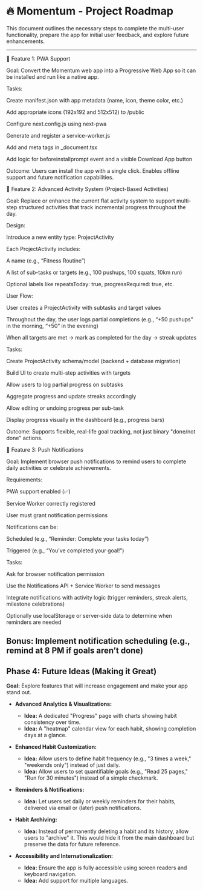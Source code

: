 # 🔥 Momentum - Project Roadmap

This document outlines the necessary steps to complete the multi-user functionality, prepare the app for initial user feedback, and explore future enhancements.

---
🧩 Feature 1: PWA Support

Goal: Convert the Momentum web app into a Progressive Web App so it can be installed and run like a native app.

Tasks:

Create manifest.json with app metadata (name, icon, theme color, etc.)

Add appropriate icons (192x192 and 512x512) to /public

Configure next.config.js using next-pwa

Generate and register a service-worker.js

Add <link rel="manifest"> and meta tags in _document.tsx

Add logic for beforeinstallprompt event and a visible Download App button

Outcome: Users can install the app with a single click. Enables offline support and future notification capabilities.

🧩 Feature 2: Advanced Activity System (Project-Based Activities)

Goal: Replace or enhance the current flat activity system to support multi-step structured activities that track incremental progress throughout the day.

Design:

Introduce a new entity type: ProjectActivity

Each ProjectActivity includes:

A name (e.g., “Fitness Routine”)

A list of sub-tasks or targets (e.g., 100 pushups, 100 squats, 10km run)

Optional labels like repeatsToday: true, progressRequired: true, etc.

User Flow:

User creates a ProjectActivity with subtasks and target values

Throughout the day, the user logs partial completions (e.g., “+50 pushups” in the morning, “+50” in the evening)

When all targets are met → mark as completed for the day → streak updates

Tasks:

Create ProjectActivity schema/model (backend + database migration)

Build UI to create multi-step activities with targets

Allow users to log partial progress on subtasks

Aggregate progress and update streaks accordingly

Allow editing or undoing progress per sub-task

Display progress visually in the dashboard (e.g., progress bars)

Outcome: Supports flexible, real-life goal tracking, not just binary "done/not done" actions.

🧩 Feature 3: Push Notifications

Goal: Implement browser push notifications to remind users to complete daily activities or celebrate achievements.

Requirements:

PWA support enabled (✅)

Service Worker correctly registered

User must grant notification permissions

Notifications can be:

Scheduled (e.g., “Reminder: Complete your tasks today”)

Triggered (e.g., “You’ve completed your goal!”)

Tasks:

Ask for browser notification permission

Use the Notifications API + Service Worker to send messages

Integrate notifications with activity logic (trigger reminders, streak alerts, milestone celebrations)

Optionally use localStorage or server-side data to determine when reminders are needed

Bonus: Implement notification scheduling (e.g., remind at 8 PM if goals aren’t done)
---

## Phase 4: Future Ideas (Making it Great)

**Goal:** Explore features that will increase engagement and make your app stand out.

*   **Advanced Analytics & Visualizations:**
    *   **Idea:** A dedicated "Progress" page with charts showing habit consistency over time.
    *   **Idea:** A "heatmap" calendar view for each habit, showing completion days at a glance.

*   **Enhanced Habit Customization:**
    *   **Idea:** Allow users to define habit frequency (e.g., "3 times a week," "weekends only") instead of just daily.
    *   **Idea:** Allow users to set quantifiable goals (e.g., "Read 25 pages," "Run for 30 minutes") instead of a simple checkmark.

*   **Reminders & Notifications:**
    *   **Idea:** Let users set daily or weekly reminders for their habits, delivered via email or (later) push notifications.

*   **Habit Archiving:**
    *   **Idea:** Instead of permanently deleting a habit and its history, allow users to "archive" it. This would hide it from the main dashboard but preserve the data for future reference.

*   **Accessibility and Internationalization:**
    *   **Idea:** Ensure the app is fully accessible using screen readers and keyboard navigation.
    *   **Idea:** Add support for multiple languages.